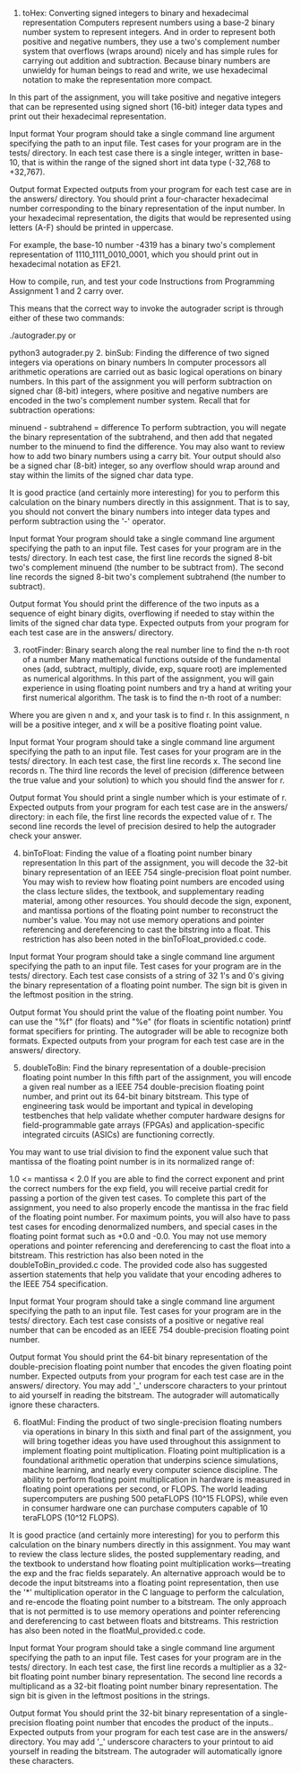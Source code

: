 1. toHex: Converting signed integers to binary and hexadecimal representation 
Computers represent numbers using a base-2 binary number system to represent integers. And in order to represent both positive and negative numbers, they use a two's complement number system that overflows (wraps around) nicely and has simple rules for carrying out addition and subtraction. Because binary numbers are unwieldy for human beings to read and write, we use hexadecimal notation to make the representation more compact.

In this part of the assignment, you will take positive and negative integers that can be represented using signed short (16-bit) integer data types and print out their hexadecimal representation.

Input format
Your program should take a single command line argument specifying the path to an input file. Test cases for your program are in the tests/ directory. In each test case there is a single integer, written in base-10, that is within the range of the signed short int data type (-32,768 to +32,767).

Output format
Expected outputs from your program for each test case are in the answers/ directory. You should print a four-character hexadecimal number corresponding to the binary representation of the input number. In your hexadecimal representation, the digits that would be represented using letters (A-F) should be printed in uppercase.

For example, the base-10 number -4319 has a binary two's complement representation of 1110_1111_0010_0001, which you should print out in hexadecimal notation as EF21.

How to compile, run, and test your code
Instructions from Programming Assignment 1 and 2 carry over.

This means that the correct way to invoke the autograder script is through either of these two commands:

./autograder.py
or

python3 autograder.py
2. binSub: Finding the difference of two signed integers via operations on binary numbers 
In computer processors all arithmetic operations are carried out as basic logical operations on binary numbers. In this part of the assignment you will perform subtraction on signed char (8-bit) integers, where positive and negative numbers are encoded in the two's complement number system. Recall that for subtraction operations:

minuend - subtrahend = difference
To perform subtraction, you will negate the binary representation of the subtrahend, and then add that negated number to the minuend to find the difference. You may also want to review how to add two binary numbers using a carry bit. Your output should also be a signed char (8-bit) integer, so any overflow should wrap around and stay within the limits of the signed char data type.

It is good practice (and certainly more interesting) for you to perform this calculation on the binary numbers directly in this assignment. That is to say, you should not convert the binary numbers into integer data types and perform subtraction using the '-' operator.

Input format
Your program should take a single command line argument specifying the path to an input file. Test cases for your program are in the tests/ directory. In each test case, the first line records the signed 8-bit two's complement minuend (the number to be subtract from). The second line records the signed 8-bit two's complement subtrahend (the number to subtract).

Output format
You should print the difference of the two inputs as a sequence of eight binary digits, overflowing if needed to stay within the limits of the signed char data type. Expected outputs from your program for each test case are in the answers/ directory.

3. rootFinder: Binary search along the real number line to find the n-th root of a number 
Many mathematical functions outside of the fundamental ones (add, subtract, multiply, divide, exp, square root) are implemented as numerical algorithms. In this part of the assignment, you will gain experience in using floating point numbers and try a hand at writing your first numerical algorithm. The task is to find the n-th root of a number:


Where you are given n and x, and your task is to find r. In this assignment, n will be a positive integer, and x will be a positive floating point value.

Input format
Your program should take a single command line argument specifying the path to an input file. Test cases for your program are in the tests/ directory. In each test case, the first line records x. The second line records n. The third line records the level of precision (difference between the true value and your solution) to which you should find the answer for r. 

Output format
You should print a single number which is your estimate of r. Expected outputs from your program for each test case are in the answers/ directory: in each file, the first line records the expected value of r. The second line records the level of precision desired to help the autograder check your answer.

4. binToFloat: Finding the value of a floating point number binary representation 
In this part of the assignment, you will decode the 32-bit binary representation of an IEEE 754 single-precision float point number. You may wish to review how floating point numbers are encoded using the class lecture slides, the textbook, and supplementary reading material, among other resources. You should decode the sign, exponent, and mantissa portions of the floating point number to reconstruct the number's value. You may not use memory operations and pointer referencing and dereferencing to cast the bitstring into a float. This restriction has also been noted in the binToFloat_provided.c code.

Input format
Your program should take a single command line argument specifying the path to an input file. Test cases for your program are in the tests/ directory. Each test case consists of a string of 32 1's and 0's giving the binary representation of a floating point number. The sign bit is given in the leftmost position in the string.

Output format
You should print the value of the floating point number. You can use the "%f" (for floats) and "%e" (for floats in scientific notation) printf format specifiers for printing. The autograder will be able to recognize both formats. Expected outputs from your program for each test case are in the answers/ directory.

5. doubleToBin: Find the binary representation of a double-precision floating point number 
In this fifth part of the assignment, you will encode a given real number as a IEEE 754 double-precision floating point number, and print out its 64-bit binary bitstream. This type of engineering task would be important and typical in developing testbenches that help validate whether computer hardware designs for field-programmable gate arrays (FPGAs) and application-specific integrated circuits (ASICs) are functioning correctly.

You may want to use trial division to find the exponent value such that mantissa of the floating point number is in its normalized range of:

1.0 <= mantissa < 2.0
If you are able to find the correct exponent and print the correct numbers for the exp field, you will receive partial credit for passing a portion of the given test cases. To complete this part of the assignment, you need to also properly encode the mantissa in the frac field of the floating point number. For maximum points, you will also have to pass test cases for encoding denormalized numbers, and special cases in the floating point format such as +0.0 and -0.0. You may not use memory operations and pointer referencing and dereferencing to cast the float into a bitstream. This restriction has also been noted in the doubleToBin_provided.c code. The provided code also has suggested assertion statements that help you validate that your encoding adheres to the IEEE 754 specification.

Input format
Your program should take a single command line argument specifying the path to an input file. Test cases for your program are in the tests/ directory. Each test case consists of a positive or negative real number that can be encoded as an IEEE 754 double-precision floating point number. 

Output format
You should print the 64-bit binary representation of the double-precision floating point number that encodes the given floating point number. Expected outputs from your program for each test case are in the answers/ directory. You may add '_' underscore characters to your printout to aid yourself in reading the bitstream. The autograder will automatically ignore these characters.

6. floatMul: Finding the product of two single-precision floating numbers via operations in binary 
In this sixth and final part of the assignment, you will bring together ideas you have used throughout this assignment to implement floating point multiplication. Floating point multiplication is a foundational arithmetic operation that underpins science simulations, machine learning, and nearly every computer science discipline. The ability to perform floating point multiplication in hardware is measured in floating point operations per second, or FLOPS. The world leading supercomputers are pushing 500 petaFLOPS (10^15 FLOPS), while even in consumer hardware one can purchase computers capable of 10 teraFLOPS (10^12 FLOPS).

It is good practice (and certainly more interesting) for you to perform this calculation on the binary numbers directly in this assignment. You may want to review the class lecture slides, the posted supplementary reading, and the textbook to understand how floating point multiplication works—treating the exp and the frac fields separately. An alternative approach would be to decode the input bitstreams into a floating point representation, then use the '*' multiplication operator in the C language to perform the calculation, and re-encode the floating point number to a bitstream. The only approach that is not permitted is to use memory operations and pointer referencing and dereferencing to cast between floats and bitstreams. This restriction has also been noted in the floatMul_provided.c code.

Input format
Your program should take a single command line argument specifying the path to an input file. Test cases for your program are in the tests/ directory. In each test case, the first line records a multiplier as a 32-bit floating point number binary representation. The second line records a multiplicand as a 32-bit floating point number binary representation. The sign bit is given in the leftmost positions in the strings.

Output format
You should print the 32-bit binary representation of a single-precision floating point number that encodes the product of the inputs.. Expected outputs from your program for each test case are in the answers/ directory. You may add '_' underscore characters to your printout to aid yourself in reading the bitstream. The autograder will automatically ignore these characters.

